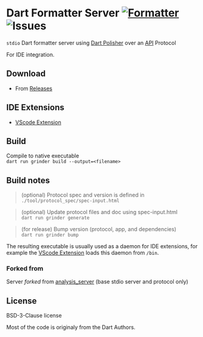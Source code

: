 # Dart Formatter Server [![Formatter](https://shields.io/badge/dart-Formatter_Server-green?logo=dart&style=flat-square)](https://github.com/xnfo-dart/formatter_server) ![Issues](https://img.shields.io/github/issues/xnfo-dart/formatter_server)
 `stdio` Dart formatter server using [Dart Polisher] over an [API] Protocol
 
For IDE integration.

## Download
- From [Releases](https://github.com/xnfo-dart/formatter_server/releases)

 ## IDE Extensions
- [VScode Extension]

## Build

Compile to native executable<br>
```dart run grinder build --output=<filename>```

## Build notes

>(optional) Protocol spec and version is defined in<br>
```./tool/protocol_spec/spec-input.html```

>(optional) Update protocol files and doc using spec-input.html<br>
```dart run grinder generate```  

>(for release) Bump version (protocol, app, and dependencies)<br>
```dart run grinder bump```

The resulting executable is usually used as a daemon for IDE extensions, for example the [VScode Extension] loads this daemon from `/bin`.

### Forked from
Server *forked* from [analysis_server](https://github.com/dart-lang/sdk/tree/main/pkg/analysis_server) (base stdio server and protocol only)  

## License
BSD-3-Clause license

Most of the code is originaly from the Dart Authors.

[API]: https://htmlpreview.github.io/?https://github.com/xnfo-dart/formatter_server/blob/master/doc/api.html

[Dart Polisher]: https://github.com/xnfo-dart/dart_polisher

[VScode Extension]: https://github.com/xnfo-dart/dart-polisher-vscode
